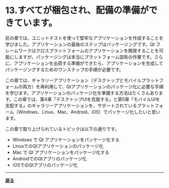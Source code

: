 # 13.すべてが梱包され、配備の準備ができています。

前の章では、ユニットテストを使って堅牢なアプリケーションを作成することを学びました。アプリケーションの最後のステップはパッケージングです。Qt フレームワークはクロスプラットフォームのアプリケーションを開発することを可能にしますが、パッケージングは本当にプラットフォーム固有の作業です。さらに、アプリケーションを出荷する準備ができたら、アプリケーションを生成してパッケージングするためのワンステップの手順が必要です。

この章では、ギャラリーアプリケーション（デスクトップとモバイルプラットフォームの両方）を再利用して、Qtアプリケーションのパッケージ化に必要な手順を学びます。アプリケーションのパッケージ化を準備する方法はたくさんあります。この章では、第4章「デスクトップUIを克服する」と第5章「モバイルUIを支配する」のギャラリーアプリケーションを、サポートされているプラットフォーム（Windows、Linux、Mac、Android、iOS）でパッケージ化したいと思います。

この章で取り上げられているトピックは以下の通りです。

* Windows で Qt アプリケーションをパッケージ化する
* LinuxでのQtアプリケーションのパッケージ化
* Mac で Qt アプリケーションをパッケージ化する
* AndroidでのQtアプリのパッケージ化
* iOSでのQtアプリのパッケージ化

***

**[戻る](../index.html)**

